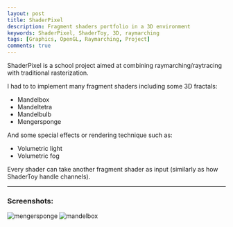 ```yaml
---
layout: post
title: ShaderPixel
description: Fragment shaders portfolio in a 3D environment
keywords: ShaderPixel, ShaderToy, 3D, raymarching
tags: [Graphics, OpenGL, Raymarching, Project]
comments: true
---
```


ShaderPixel is a school project aimed at combining raymarching/raytracing with traditional rasterization.

I had to to implement many fragment shaders including some 3D fractals:
- Mandelbox
- Mandeltetra
- Mandelbulb
- Mengersponge

And some special effects or rendering technique such as:
- Volumetric light
- Volumetric fog

Every shader can take another fragment shader as input (similarly as how ShaderToy handle channels).

----

### Screenshots:
![mengersponge](https://i.imgur.com/ouh16qZ.jpg)
![mandelbox](https://i.imgur.com/em9t5ej.jpg)
